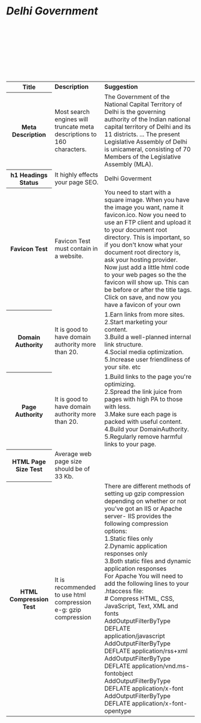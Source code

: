<html>
<body>
<table>
<b><i><H1>Delhi Government</H1></i></b>
<tr>
<th><b>Title</b></th>
<td><b>Description</b></td>
<td><b>Suggestion</b></td><br>
</tr>
<tr>
<th>Meta Description</th>
<td>Most search engines will truncate meta descriptions to 160 characters.</td>
<td>The Government of the National Capital Territory of Delhi is the governing authority of the Indian national capital territory of Delhi and its 11 districts. ... The present Legislative Assembly of Delhi is unicameral, consisting of 70 Members of the Legislative Assembly (MLA).</td><br>
</tr>
<tr>
<th>h1 Headings Status</th>
<td>It highly effects your page SEO.</td>
<td>Delhi Goverment</td><br>
</tr>
<tr>
<th>Favicon Test</th>
<td>Favicon Test must contain in a website.</td>
<td>You need to start with a square image. When you have the image you want, name it favicon.ico. Now you need to use an FTP client and upload it to your document root directory. This is important, so if you don't know what your document root directory is, ask your hosting provider.
Now just add a little html code to your web pages so the the favicon will show up. This can be before or after the title tags. Click on save, and now you have a favicon of your own</td><br>
</tr>
<tr>
<th>Domain Authority</th>
<td>It is good to have domain authority more than 20.</td>
<td>1.Earn links from more sites.<br>
2.Start marketing your content.<br>
3.Build a well-planned internal link structure.<br>
4.Social media optimization.<br>
5.Increase user friendliness of your site. etc</td><br>
</tr>
<tr>
<th>Page Authority</th>
<td>It is good to have domain authority more than 20.</td>
<td>1.Build links to the page you're optimizing.<br>
2.Spread the link juice from pages with high PA to those with less.<br>
3.Make sure each page is packed with useful content.<br>
4.Build your DomainAuthority.<br>
5.Regularly remove harmful links to your page.</td><br>
</tr>
<tr>
<th>HTML Page Size Test</th>
<td>Average web page size should be of 33 Kb. </td><br>
</tr>
<tr>
<th>HTML Compression Test</th>
<td>It is recommended to use html compression e-g: gzip compression </td>
<td>There are different methods of setting up gzip compression depending on whether or not you've got an IIS or Apache server-
IIS provides the following compression options:<br>
1.Static files only<br>
2.Dynamic application responses only<br>
3.Both static files and dynamic application responses<br>
For Apache You will need to add the following lines to your .htaccess file:<br>
# Compress HTML, CSS, JavaScript, Text, XML and fonts<br> AddOutputFilterByType DEFLATE application/javascript<br> AddOutputFilterByType DEFLATE application/rss+xml<br> AddOutputFilterByType DEFLATE application/vnd.ms-fontobject<br> AddOutputFilterByType DEFLATE application/x-font<br> AddOutputFilterByType DEFLATE application/x-font-opentype</td><br>
</tr>
</table>
</body>
</html>
